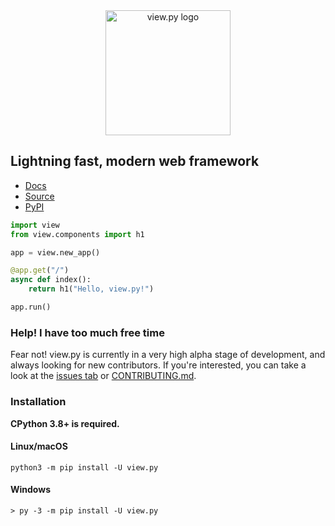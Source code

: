 <div align="center"><img src="https://raw.githubusercontent.com/ZeroIntensity/view.py/master/html/logo.png" alt="view.py logo" width=200 height=auto /></div>

## Lightning fast, modern web framework

- [Docs](https://view.zintensity.dev)
- [Source](https://github.com/ZeroIntensity/view.py)
- [PyPI](https://pypi.org/project/view.py)

```py
import view
from view.components import h1

app = view.new_app()

@app.get("/")
async def index():
    return h1("Hello, view.py!")

app.run()
```

### Help! I have too much free time

Fear not! view.py is currently in a very high alpha stage of development, and always looking for new contributors. If you're interested, you can take a look at the [issues tab](https://github.com/ZeroIntensity/view.py/issues) or [CONTRIBUTING.md](https://github.com/Zerointensity/view.py/blob/master/CONTRIBUTING.md).

### Installation

**CPython 3.8+ is required.**

#### Linux/macOS

```
python3 -m pip install -U view.py
```

#### Windows

```
> py -3 -m pip install -U view.py
```
